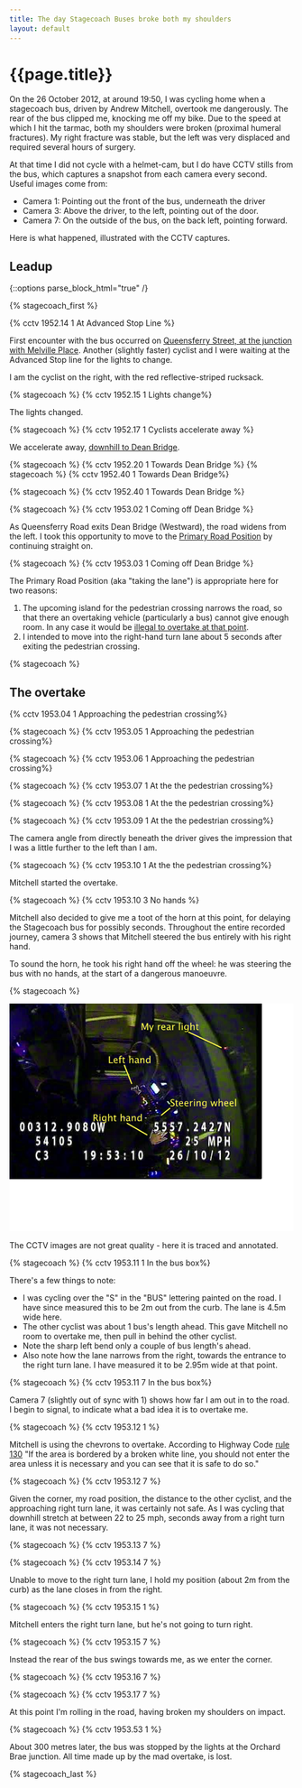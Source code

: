 ```yaml
---
title: The day Stagecoach Buses broke both my shoulders
layout: default
---
```


# {{page.title}}

On the 26 October 2012, at around 19:50, I was cycling home when a stagecoach bus, driven by Andrew Mitchell, overtook me dangerously. The rear of the bus clipped me, knocking me off my bike. Due to the speed at which I hit the tarmac, both my shoulders were broken (proximal humeral fractures). My right fracture was stable, but the left was very displaced and required several hours of surgery. 

At that time I did not cycle with a helmet-cam, but I do have CCTV stills from the bus, which captures a snapshot from each camera every second. Useful images come from:

* Camera 1: Pointing out the front of the bus, underneath the driver
* Camera 3: Above the driver, to the left, pointing out of the door.
* Camera 7: On the outside of the bus, on the back left, pointing forward.

Here is what happened, illustrated with the CCTV captures.

## Leadup

{::options parse_block_html="true" /}

{% stagecoach_first %}

{% cctv 1952.14 1 At Advanced Stop Line %}

First encounter with the bus occurred on [Queensferry Street, at the junction with Melville Place](https://goo.gl/maps/lW246). Another (slightly faster) cyclist and I were waiting at the Advanced Stop line for the lights to change.

I am the cyclist on the right, with the red reflective-striped rucksack.

{% stagecoach %}
{% cctv 1952.15 1 Lights change%}

The lights changed.

{% stagecoach %}
{% cctv 1952.17 1 Cyclists accelerate away %}

We accelerate away, [downhill to Dean Bridge](https://goo.gl/maps/MltCR).

{% stagecoach %}
{% cctv 1952.20 1 Towards Dean Bridge %}
{% stagecoach %}
{% cctv 1952.40 1 Towards Dean Bridge%}


{% stagecoach %}
{% cctv 1952.40 1 Towards Dean Bridge %}


{% stagecoach %}
{% cctv 1953.02 1 Coming off Dean Bridge %}

As Queensferry Road exits Dean Bridge (Westward), the road widens from the left. I took this opportunity to move to the [Primary Road Position](http://www.bikeradar.com/gear/article/technique-road-positioning-197/) by continuing straight on.


{% stagecoach %}
{% cctv 1953.03 1 Coming off Dean Bridge %}

The Primary Road Position (aka "taking the lane") is appropriate here for two reasons:

1. The upcoming island for the pedestrian crossing narrows the road, so that there an overtaking vehicle (particularly a bus) cannot give enough room. In any case it would be [illegal to overtake at that point](https://www.gov.uk/using-the-road-159-to-203/pedestrian-crossings-191-to-199).
2. I intended to move into the right-hand turn lane about 5 seconds after exiting the pedestrian crossing.


{% stagecoach %}

## The overtake

{% cctv 1953.04 1 Approaching the pedestrian crossing%}

{% stagecoach %}
{% cctv 1953.05 1 Approaching the pedestrian crossing%}

{% stagecoach %}
{% cctv 1953.06 1 Approaching the pedestrian crossing%}

{% stagecoach %}
{% cctv 1953.07 1 At the the pedestrian crossing%}

{% stagecoach %}
{% cctv 1953.08 1 At the the pedestrian crossing%}

{% stagecoach %}
{% cctv 1953.09 1 At the the pedestrian crossing%}

The camera angle from directly beneath the driver gives the impression that I was a little further to the left than I am.

{% stagecoach %}
{% cctv 1953.10 1 At the the pedestrian crossing%}

Mitchell started the overtake.

{% stagecoach %}
{% cctv 1953.10 3 No hands %}

Mitchell also decided to give me a toot of the horn at this point, for delaying the Stagecoach bus for possibly seconds. Throughout the entire recorded journey, camera 3 shows that Mitchell steered the bus entirely with his right hand.

To sound the horn, he took his right hand off the wheel: he was steering the bus with no hands, at the start of a dangerous manoeuvre.

{% stagecoach %}

<img src="/images/stagecoach/3/1953.10_3a.jpg" alt="No hands" title="No hands" class="stagecoach">

The CCTV images are not great quality - here it is traced and annotated.

{% stagecoach %}
{% cctv 1953.11 1 In the bus box%}

There's a few things to note:

* I was cycling over the "S" in the "BUS" lettering painted on the road. I have since measured this to be 2m out from the curb. The lane is 4.5m wide here.
* The other cyclist was about 1 bus's length ahead. This gave Mitchell no room to overtake me, then pull in behind the other cyclist.
* Note the sharp left bend only a couple of bus length's ahead.
* Also note how the lane narrows from the right, towards the entrance to the right turn lane. I have measured it to be 2.95m wide at that point.

{% stagecoach %}
{% cctv 1953.11 7 In the bus box%}

Camera 7 (slightly out of sync with 1) shows how far I am out in to the road. I begin to signal, to indicate what a bad idea it is to overtake me.

{% stagecoach %}
{% cctv 1953.12 1 %}

Mitchell is using the chevrons to overtake. According to Highway Code [rule 130](https://www.gov.uk/general-rules-all-drivers-riders-103-to-158/lines-and-lane-markings-on-the-road-127-to-132) "If the area is bordered by a broken white line, you should not enter the area unless it is necessary and you can see that it is safe to do so."


{% stagecoach %}
{% cctv 1953.12 7 %}

Given the corner, my road position, the distance to the other cyclist, and the approaching right turn lane, it was certainly not safe. As I was cycling that downhill stretch at between 22 to 25 mph, seconds away from a right turn lane, it was not necessary.

{% stagecoach %}
{% cctv 1953.13 7 %}


{% stagecoach %}
{% cctv 1953.14 7 %}

Unable to move to the right turn lane, I hold my position (about 2m from the curb) as the lane closes in from the right.

{% stagecoach %}
{% cctv 1953.15 1 %}

Mitchell enters the right turn lane, but he's not going to turn right.

{% stagecoach %}
{% cctv 1953.15 7 %}

Instead the rear of the bus swings towards me, as we enter the corner.

{% stagecoach %}
{% cctv 1953.16 7 %}

{% stagecoach %}
{% cctv 1953.17 7 %}

At this point I'm rolling in the road, having broken my shoulders on impact.

{% stagecoach %}
{% cctv 1953.53 1 %}

About 300 metres later, the bus was stopped by the lights at the Orchard Brae junction. All time made up by the mad overtake, is lost.

{% stagecoach_last %}



